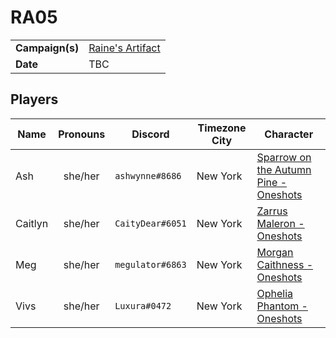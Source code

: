 # RA05

|||
| --- | --- |
| **Campaign(s)** | [Raine's Artifact](../campaigns/O2-raines-artifact.md) | session.3
| **Date** | TBC |

## Players

| Name | Pronouns | Discord | Timezone City | Character |
| --- |:---:| --- | --- | --- |
| Ash | she/her | `ashwynne#8686` | New York | [Sparrow on the Autumn Pine - Oneshots](../characters/non-astarus/os-sparrow-on-the-autumn-pine.md) |
| Caitlyn | she/her | `CaityDear#6051` | New York | [Zarrus Maleron - Oneshots](../characters/non-astarus/os-zarrus-maleron.md) |
| Meg | she/her | `megulator#6863` | New York | [Morgan Caithness - Oneshots](../characters/non-astarus/os-morgan-caithness.md) |
| Vivs | she/her | `Luxura#0472` | New York | [Ophelia Phantom - Oneshots](../characters/non-astarus/os-ophelia-phantom.md) |

